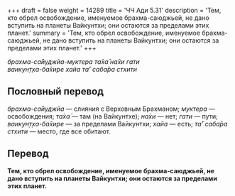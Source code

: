 +++
draft = false
weight = 14289
title = 'ЧЧ Ади 5.31'
description = 'Тем, кто обрел освобождение, именуемое брахма-саюджьей, не дано вступить на планеты Вайкунтхи; они остаются за пределами этих планет.'
summary = 'Тем, кто обрел освобождение, именуемое брахма-саюджьей, не дано вступить на планеты Вайкунтхи; они остаются за пределами этих планет.'
+++

_брахма-са̄йуджйа-муктера та̄ха̄ на̄хи гати  
ваикун̣т̣ха-ба̄хире хайа та̄’ саба̄ра стхити_

## Пословный перевод

_брахма_\-_са̄йуджйа_ — слияния с Верховным Брахманом; _муктера_ — освобождения; _та̄ха̄_ — там (на Вайкунтхе); _на̄хи_ — нет; _гати_ — пути; _ваикун̣т̣ха_\-_ба̄хире_ — за пределами Вайкунтхи; _хайа_ — есть; _та̄’_ _саба̄ра_ _стхити_ — место, где все обитают.

## Перевод

**Тем, кто обрел освобождение, именуемое брахма-саюджьей, не дано вступить на планеты Вайкунтхи; они остаются за пределами этих планет.**

